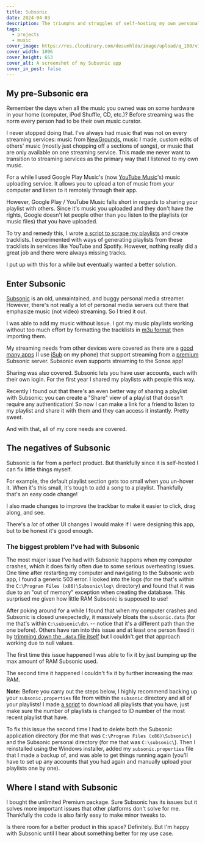 ```yaml
---
title: Subsonic
date: 2024-04-03
description: The triumphs and struggles of self-hosting my own personal music server.
tags:
  - projects
  - music
cover_image: https://res.cloudinary.com/desumhldo/image/upload/q_100/v1712180702/Subsonic.png
cover_width: 1096
cover_height: 653
cover_alt: A screenshot of my Subsonic app
cover_in_post: false
---
```


## My pre-Subsonic era

Remember the days when all the music you owned was on some hardware in your home (computer, iPod Shuffle, CD, etc.)? Before streaming was the norm every person had to be their own music curator.

I never stopped doing that. I've always had music that was not on every streaming services: music from [NewGrounds](https://www.newgrounds.com/), music I made, custom edits of others' music (mostly just chopping off a sections of songs), or music that are only available on one streaming service. This made me never want to transition to streaming services as the primary way that I listened to my own music.

<span class="excerpt_marker"></span>

For a while I used Google Play Music's (now [YouTube Music](https://music.youtube.com/)'s) music uploading service. It allows you to upload a ton of music from your computer and listen to it remotely through their app.

However, Google Play / YouTube Music falls short in regards to sharing your playlist with others. Since it's music you uploaded and they don't have the rights, Google doesn't let people other than you listen to the playlists (or music files) that you have uploaded.

To try and remedy this, I wrote [a script to scrape my playlists](https://webapps.stackexchange.com/a/106604/140514) and create tracklists. I experimented with ways of generating playlists from these tracklists in services like YouTube and Spotify. However, nothing really did a great job and there were always missing tracks.

I put up with this for a while but eventually wanted a better solution.

## Enter Subsonic

[Subsonic](https://subsonic.org/pages/index.jsp) is an old, unmaintained, and buggy personal media streamer. However, there's not really a lot of personal media servers out there that emphasize music (not video) streaming. So I tried it out.

I was able to add my music without issue. I got my music playlists working without too much effort by formatting the tracklists in [m3u format](https://en.wikipedia.org/wiki/M3U) then importing them.

My streaming needs from other devices were covered as there are a [good many apps](https://subsonic.org/pages/apps.jsp) (I use [iSub](https://isub.app/) on my phone) that support streaming from a [premium](https://subsonic.org/pages/premium.jsp) Subsonic server. Subsonic even supports streaming to the Sonos app!

Sharing was also covered. Subsonic lets you have user accounts, each with their own login. For the first year I shared my playlists with people this way.

Recently I found out that there's an even better way of sharing a playlist with Subsonic: you can create a "Share" view of a playlist that doesn't require any authentication! So now I can make a link for a friend to listen to my playlist and share it with them and they can access it instantly. Pretty sweet.

And with that, all of my core needs are covered.

## The negatives of Subsonic

Subsonic is far from a perfect product. But thankfully since it is self-hosted I can fix little things myself.

For example, the default playlist section gets too small when you un-hover it. When it's this small, it's tough to add a song to a playlist. Thankfully that's an easy code change!

I also made changes to improve the trackbar to make it easier to click, drag along, and see.

There's a _lot_ of other UI changes I would make if I were designing this app, but to be honest it's good enough.

### The biggest problem I've had with Subsonic

The most major issue I've had with Subsonic happens when my computer crashes, which it does fairly often due to some serious overheating issues. One time after restarting my computer and navigating to the Subsonic web app, I found a generic 503 error. I looked into the logs (for me that's within the `C:\Program Files (x86)\Subsonic\log\` directory) and found that it was due to an "out of memory" exception when creating the database. This surprised me given how little RAM Subsonic is supposed to use!

After poking around for a while I found that when my computer crashes and Subsonic is closed unexpectedly, it massively bloats the `subsonic.data` (for me that's within `C:\subsonic\db\` -- notice that it's a different path than the one before). Others have ran into this issue and at least one person fixed it by [trimming down the `.data` file itself](https://dpedu.io/article/2015-08-01/subsonic-database-bloatcorruption) but I couldn't get that approach working due to null values.

The first time this issue happened I was able to fix it by just bumping up the max amount of RAM Subsonic used.

The second time it happened I couldn't fix it by further increasing the max RAM.

**Note:** Before you carry out the steps below, I highly recommend backing up your `subsonic.properties` file from within the `subsonic` directory and all of your playlists! I made [a script](https://gist.github.com/ZachSaucier/ecb911278a999b1d4bb505cd5548bb4e) to download all playlists that you have, just make sure the number of playlists is changed to ID number of the most recent playlist that have.

To fix this issue the second time I had to delete both the Subsonic application directory (for me that was `C:\Program Files (x86)\Subsonic\`) and the Subsonic personal directory (for me that was `C:\subsonic\`). Then I reinstalled using the Windows installer, added my `subsonic.properties` file that I made a backup of, and was able to get things running again (you'll have to set up any accounts that you had again and manually upload your playlists one by one).

## Where I stand with Subsonic

I bought the unlimited Premium package. Sure Subsonic has its issues but it solves more important issues that other platforms don't solve for me. Thankfully the code is also fairly easy to make minor tweaks to.

Is there room for a better product in this space? Definitely. But I'm happy with Subsonic until I hear about something better for my use case.
